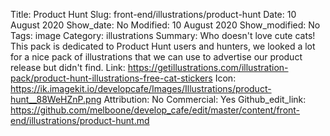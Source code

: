 Title: Product Hunt
Slug: front-end/illustrations/product-hunt
Date: 10 August 2020
Show_date: No
Modified: 10 August 2020
Show_modified: No
Tags: image
Category: illustrations
Summary: Who doesn't love cute cats! This pack is dedicated to Product Hunt users and hunters, we looked a lot for a nice pack of illustrations that we can use to advertise our product release but didn't find.
Link: https://getillustrations.com/illustration-pack/product-hunt-illustrations-free-cat-stickers
Icon: https://ik.imagekit.io/developcafe/Images/Illustrations/product-hunt__88WeHZnP.png
Attribution: No
Commercial: Yes
Github_edit_link: https://github.com/melboone/develop_cafe/edit/master/content/front-end/illustrations/product-hunt.md